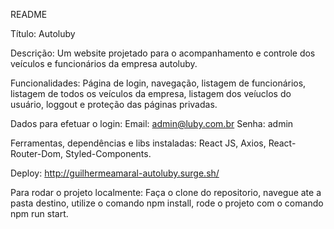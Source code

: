 README

Título: Autoluby

Descrição: Um website projetado para o acompanhamento e controle dos veículos e funcionários da empresa autoluby.

Funcionalidades: Página de login, navegação, listagem de funcionários, listagem de todos os veículos da empresa, listagem dos veíuclos do usuário, loggout e proteção das páginas privadas.

Dados para efetuar o login: 
Email: admin@luby.com.br
Senha: admin

Ferramentas, dependências e libs instaladas: React JS, Axios, React-Router-Dom, Styled-Components.

Deploy: http://guilhermeamaral-autoluby.surge.sh/

Para rodar o projeto localmente: Faça o clone do repositorio, navegue ate a pasta destino, utilize o comando npm install, rode o projeto com o comando npm run start.
 
